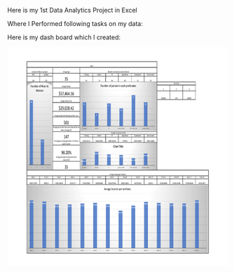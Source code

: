 Here is my 1st Data Analytics Project in Excel 

Where I Performed following tasks on my data:


Here is my dash board which I created:

<img src="Analysis project 1-1.jpg" width="1000" height="500"/><br><br>
